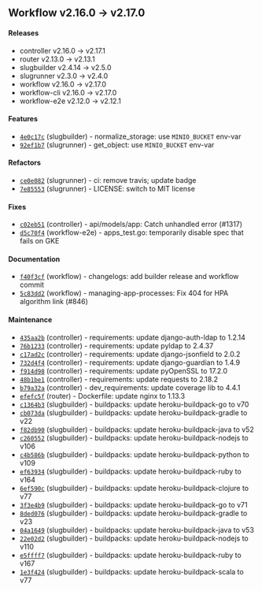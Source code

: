 ## Workflow v2.16.0 -> v2.17.0

#### Releases

- controller v2.16.0 -> v2.17.1
- router v2.13.0 -> v2.13.1
- slugbuilder v2.4.14 -> v2.5.0
- slugrunner v2.3.0 -> v2.4.0
- workflow v2.16.0 -> v2.17.0
- workflow-cli v2.16.0 -> v2.17.0
- workflow-e2e v2.12.0 -> v2.12.1

#### Features

- [`4e0c17c`](https://github.com/deis/slugbuilder/commit/4e0c17cc7e514dad5d9e1fe290c528dcdebd5785) (slugbuilder) - normalize_storage: use `MINIO_BUCKET` env-var
- [`92ef1b7`](https://github.com/deis/slugrunner/commit/92ef1b7817f51197f3995b5d0822302062bfe6a9) (slugrunner) - get_object: use `MINIO_BUCKET` env-var

#### Refactors

- [`ce0e082`](https://github.com/deis/slugrunner/commit/ce0e082a17831285d1fbaf6cd08875a948a64697) (slugrunner) - ci: remove travis; update badge
- [`7e85553`](https://github.com/deis/slugrunner/commit/7e85553cf3a197fc62b706df4262404cf92b37b3) (slugrunner) - LICENSE: switch to MIT license

#### Fixes

- [`c02eb51`](https://github.com/deis/controller/commit/c02eb51312db4454548d3e39452f59cd1c9355f9) (controller) - api/models/app: Catch unhandled error (#1317)
- [`d5c70f4`](https://github.com/deis/workflow-e2e/commit/d5c70f4fedd88855d42ef1a1cfedbd79938b5e7f) (workflow-e2e) - apps_test.go: temporarily disable spec that fails on GKE

#### Documentation

- [`f40f3cf`](https://github.com/deis/workflow/commit/f40f3cfea3bba3c1e2f11f55c4c25dd162b4aeb6) (workflow) - changelogs: add builder release and workflow commit
- [`5c83dd2`](https://github.com/deis/workflow/commit/5c83dd2a187eb0014de502170fc1100f23c6d1a1) (workflow) - managing-app-processes: Fix 404 for HPA algorithm link (#846)

#### Maintenance

- [`435aa2b`](https://github.com/deis/controller/commit/435aa2bc4562bc776ad895e2f08a0311703e8e55) (controller) - requirements: update django-auth-ldap to 1.2.14
- [`76b1233`](https://github.com/deis/controller/commit/76b1233ba6b81f5b22420e5872ca1a9ea73bd07a) (controller) - requirements: update pyldap to 2.4.37
- [`c17ad2c`](https://github.com/deis/controller/commit/c17ad2ce8391f62d883f6cee5734acf25eb56522) (controller) - requirements: update django-jsonfield to 2.0.2
- [`732d4f4`](https://github.com/deis/controller/commit/732d4f462329d92dfd0ae801aa6fca96e97b8ae8) (controller) - requirements: update django-guardian to 1.4.9
- [`f914d98`](https://github.com/deis/controller/commit/f914d98f96e023d69771c365326aff6186f57b50) (controller) - requirements: update pyOpenSSL to 17.2.0
- [`48b1be1`](https://github.com/deis/controller/commit/48b1be18c59755771d0908c1627eb2278996d43c) (controller) - requirements: update requests to 2.18.2
- [`b79a32a`](https://github.com/deis/controller/commit/b79a32a00503cb7124573411fb5d469ae3c9766b) (controller) - dev_requirements: update coverage lib to 4.4.1
- [`efefc5f`](https://github.com/deis/router/commit/efefc5f51a812507191f0e91303f36527965ec4e) (router) - Dockerfile: update nginx to 1.13.3
- [`c1364b3`](https://github.com/deis/slugbuilder/commit/c1364b39d2619bd14c7714ed9547a7e4fff1104d) (slugbuilder) - buildpacks: update heroku-buildpack-go to v70
- [`cb073da`](https://github.com/deis/slugbuilder/commit/cb073da9c2541f3759a81da0395f2fe28164ea34) (slugbuilder) - buildpacks: update heroku-buildpack-gradle to v22
- [`f82db90`](https://github.com/deis/slugbuilder/commit/f82db90f3f8882425dcfd8bbf8d60ec9148d1b21) (slugbuilder) - buildpacks: update heroku-buildpack-java to v52
- [`c260552`](https://github.com/deis/slugbuilder/commit/c2605521fb3b61071ca261b2214106cc96c092f6) (slugbuilder) - buildpacks: update heroku-buildpack-nodejs to v106
- [`c4b586b`](https://github.com/deis/slugbuilder/commit/c4b586bdb301f354a4c97e5bbf3197e0955bf29d) (slugbuilder) - buildpacks: update heroku-buildpack-python to v109
- [`ef63934`](https://github.com/deis/slugbuilder/commit/ef639343ca83dd7d6401a34484b73fae26481dfa) (slugbuilder) - buildpacks: update heroku-buildpack-ruby to v164
- [`6ef590c`](https://github.com/deis/slugbuilder/commit/6ef590c0d803dbf91feb8ae6ee9a0de163cac192) (slugbuilder) - buildpacks: update heroku-buildpack-clojure to v77
- [`3f3e4b9`](https://github.com/deis/slugbuilder/commit/3f3e4b9cd260d1ee2bc41fea85f96d11749f3872) (slugbuilder) - buildpacks: update heroku-buildpack-go to v71
- [`8ded076`](https://github.com/deis/slugbuilder/commit/8ded07664af2d2a76855e6e686be90b479b671ab) (slugbuilder) - buildpacks: update heroku-buildpack-gradle to v23
- [`04a1649`](https://github.com/deis/slugbuilder/commit/04a16495abe52c79014dcaf18f37b8c06bf2a5b5) (slugbuilder) - buildpacks: update heroku-buildpack-java to v53
- [`22e02d2`](https://github.com/deis/slugbuilder/commit/22e02d22b75ab99880727fe71755021a74b6e222) (slugbuilder) - buildpacks: update heroku-buildpack-nodejs to v110
- [`e5ffff7`](https://github.com/deis/slugbuilder/commit/e5ffff7849623dba69236cd1227162fd633c24b4) (slugbuilder) - buildpacks: update heroku-buildpack-ruby to v167
- [`1e3f424`](https://github.com/deis/slugbuilder/commit/1e3f424130d018e511791a2051106a1eb049bc77) (slugbuilder) - buildpacks: update heroku-buildpack-scala to v77
